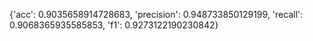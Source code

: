 {'acc': 0.9035658914728683, 'precision': 0.948733850129199, 'recall': 0.9068365935585853, 'f1': 0.9273122190230842}
